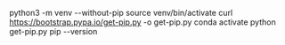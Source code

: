 python3 -m venv --without-pip
source venv/bin/activate
curl https://bootstrap.pypa.io/get-pip.py -o get-pip.py
conda activate
python get-pip.py
pip --version